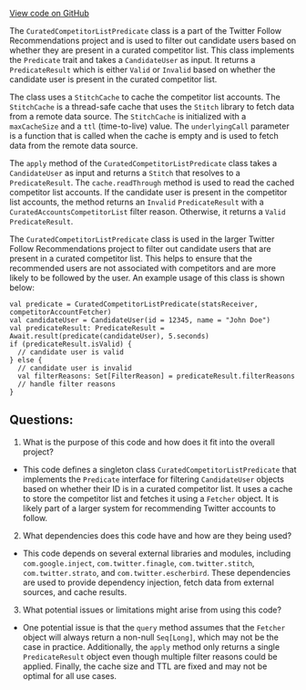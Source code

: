 [View code on GitHub](https://github.com/misbahsy/the-algorithm/follow-recommendations-service/common/src/main/scala/com/twitter/follow_recommendations/common/predicates/CuratedCompetitorListPredicate.scala)

The `CuratedCompetitorListPredicate` class is a part of the Twitter Follow Recommendations project and is used to filter out candidate users based on whether they are present in a curated competitor list. This class implements the `Predicate` trait and takes a `CandidateUser` as input. It returns a `PredicateResult` which is either `Valid` or `Invalid` based on whether the candidate user is present in the curated competitor list.

The class uses a `StitchCache` to cache the competitor list accounts. The `StitchCache` is a thread-safe cache that uses the `Stitch` library to fetch data from a remote data source. The `StitchCache` is initialized with a `maxCacheSize` and a `ttl` (time-to-live) value. The `underlyingCall` parameter is a function that is called when the cache is empty and is used to fetch data from the remote data source.

The `apply` method of the `CuratedCompetitorListPredicate` class takes a `CandidateUser` as input and returns a `Stitch` that resolves to a `PredicateResult`. The `cache.readThrough` method is used to read the cached competitor list accounts. If the candidate user is present in the competitor list accounts, the method returns an `Invalid` `PredicateResult` with a `CuratedAccountsCompetitorList` filter reason. Otherwise, it returns a `Valid` `PredicateResult`.

The `CuratedCompetitorListPredicate` class is used in the larger Twitter Follow Recommendations project to filter out candidate users that are present in a curated competitor list. This helps to ensure that the recommended users are not associated with competitors and are more likely to be followed by the user. An example usage of this class is shown below:

```
val predicate = CuratedCompetitorListPredicate(statsReceiver, competitorAccountFetcher)
val candidateUser = CandidateUser(id = 12345, name = "John Doe")
val predicateResult: PredicateResult = Await.result(predicate(candidateUser), 5.seconds)
if (predicateResult.isValid) {
  // candidate user is valid
} else {
  // candidate user is invalid
  val filterReasons: Set[FilterReason] = predicateResult.filterReasons
  // handle filter reasons
}
```
## Questions: 
 1. What is the purpose of this code and how does it fit into the overall project?
- This code defines a singleton class `CuratedCompetitorListPredicate` that implements the `Predicate` interface for filtering `CandidateUser` objects based on whether their ID is in a curated competitor list. It uses a cache to store the competitor list and fetches it using a `Fetcher` object. It is likely part of a larger system for recommending Twitter accounts to follow.

2. What dependencies does this code have and how are they being used?
- This code depends on several external libraries and modules, including `com.google.inject`, `com.twitter.finagle`, `com.twitter.stitch`, `com.twitter.strato`, and `com.twitter.escherbird`. These dependencies are used to provide dependency injection, fetch data from external sources, and cache results.

3. What potential issues or limitations might arise from using this code?
- One potential issue is that the `query` method assumes that the `Fetcher` object will always return a non-null `Seq[Long]`, which may not be the case in practice. Additionally, the `apply` method only returns a single `PredicateResult` object even though multiple filter reasons could be applied. Finally, the cache size and TTL are fixed and may not be optimal for all use cases.